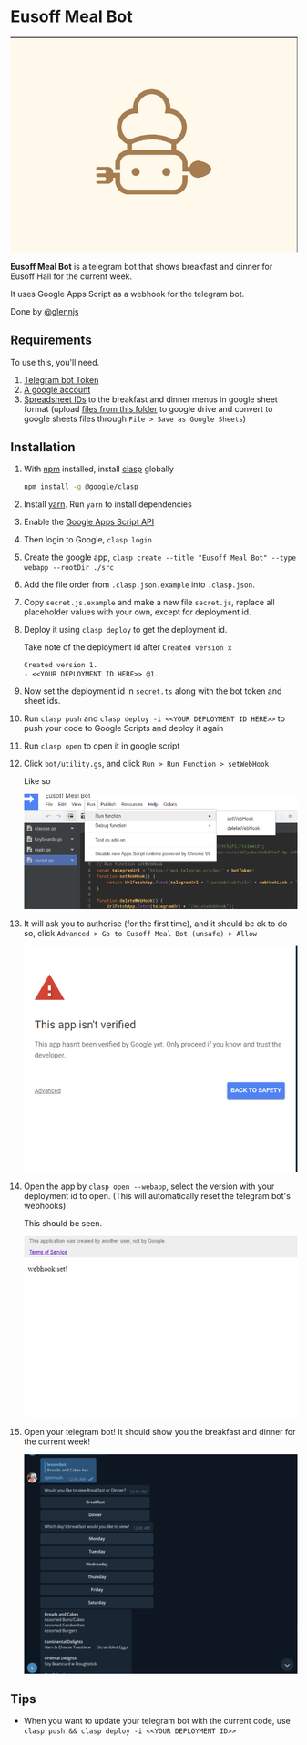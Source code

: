 # Eusoff Meal Bot

![Eusoff Bot Logo](media/eusoffBotLogo.png)

**Eusoff Meal Bot** is a telegram bot that shows breakfast and dinner for Eusoff Hall for the current week.

It uses Google Apps Script as a webhook for the telegram bot.

Done by [@glennjs](https://github.com/glennljs)

## Requirements

To use this, you'll need.

1. [Telegram bot Token](https://core.telegram.org/bots)
2. [A google account](https://script.google.com/home)
3. [Spreadsheet IDs](https://developers.google.com/sheets/api/guides/concepts#spreadsheet_id) to the breakfast and dinner menus in google sheet format (upload [files from this folder](menu) to google drive and convert to google sheets files through `File > Save as Google Sheets`)

## Installation

1. With [npm](https://github.com/nodenv/nodenv) installed, install [clasp](https://developers.google.com/apps-script/guides/clasp) globally

   ```bash
   npm install -g @google/clasp
   ```
2. Install [yarn](https://yarnpkg.com/getting-started/install). Run `yarn` to install dependencies
3. Enable the [Google Apps Script API](https://script.google.com/home/usersettings)
4. Then login to Google, `clasp login`
5. Create the google app, `clasp create --title "Eusoff Meal Bot" --type webapp --rootDir ./src`
6. Add the file order from `.clasp.json.example` into `.clasp.json`.
7. Copy `secret.js.example` and make a new file `secret.js`, replace all placeholder values with your own, except for deployment id.
8. Deploy it using `clasp deploy` to get the deployment id.

   Take note of the deployment id after `Created version x`

   ```
   Created version 1.
   - <<YOUR DEPLOYMENT ID HERE>> @1.
   ```

9. Now set the deployment id in `secret.ts` along with the bot token and sheet ids.
10. Run `clasp push` and `clasp deploy -i <<YOUR DEPLOYMENT ID HERE>>` to push your code to Google Scripts and deploy it again
11. Run `clasp open` to open it in google script
12. Click `bot/utility.gs`, and click `Run > Run Function > setWebHook`

    Like so

    ![setWebHook](media/setWebHook.png)

13. It will ask you to authorise (for the first time), and it should be ok to do so, click `Advanced > Go to Eusoff Meal Bot (unsafe) > Allow`

    ![authorize](media/clickAdvanced.png)

14. Open the app by `clasp open --webapp`, select the version with your deployment id to open. (This will automatically reset the telegram bot's webhooks)

    This should be seen.

    ![success page](media/doGet.png)

15. Open your telegram bot! It should show you the breakfast and dinner for the current week!

    ![telegram bot](media/finalSuccess.png)

## Tips

- When you want to update your telegram bot with the current code, use `clasp push && clasp deploy -i <<YOUR DEPLOYMENT ID>>`
